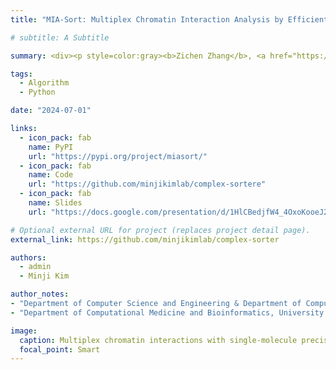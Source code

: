 ```yaml
---
title: "MIA-Sort: Multiplex Chromatin Interaction Analysis by Efficiently Sorting Chromatin Complexes"

# subtitle: A Subtitle

summary: <div><p style=color:gray><b>Zichen Zhang</b>, <a href="https://www.michiganmedicine.org/profile/10026/minji-kim" style=color:gray target="_blank">Minji Kim</a>.<br></p></div>MIA-Sort is a Python bioinformatics tool for efficiently extracting and sorting chromatin complexes from large datasets like Hi-C and Pore-C, enabling researchers to analyze chromatin loops, stripes, jets, and hubs to study loop extrusion.

tags:
  - Algorithm
  - Python

date: "2024-07-01"

links:
  - icon_pack: fab
    name: PyPI
    url: "https://pypi.org/project/miasort/"
  - icon_pack: fab
    name: Code
    url: "https://github.com/minjikimlab/complex-sortere"
  - icon_pack: fab
    name: Slides
    url: "https://docs.google.com/presentation/d/1HlCBedjfW4_4OxoKooeJ24knkI02DvjJdKQeQ9RA0E0/edit?usp=sharing"

# Optional external URL for project (replaces project detail page).
external_link: https://github.com/minjikimlab/complex-sorter

authors:
  - admin
  - Minji Kim

author_notes:
- "Department of Computer Science and Engineering & Department of Computational Medicine and Bioinformatics, University of Michigan"
- "Department of Computational Medicine and Bioinformatics, University of Michigan"

image:
  caption: Multiplex chromatin interactions with single-molecule precision | Nature
  focal_point: Smart
---
```

